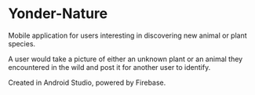 # Yonder-Nature

Mobile application for users interesting in discovering new animal or plant species. 

A user would take a picture of either an unknown plant or an animal they encountered in the wild and post it for another user to identify. 

Created in Android Studio, powered by Firebase.
